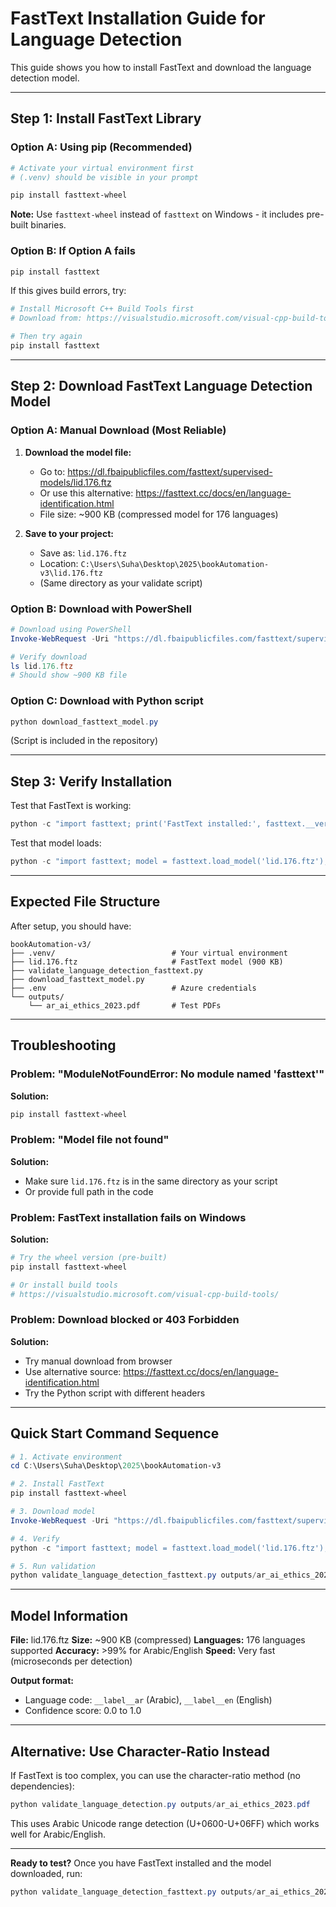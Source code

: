# FastText Installation Guide for Language Detection

This guide shows you how to install FastText and download the language detection model.

---

## Step 1: Install FastText Library

### Option A: Using pip (Recommended)

```powershell
# Activate your virtual environment first
# (.venv) should be visible in your prompt

pip install fasttext-wheel
```

**Note:** Use `fasttext-wheel` instead of `fasttext` on Windows - it includes pre-built binaries.

### Option B: If Option A fails

```powershell
pip install fasttext
```

If this gives build errors, try:
```powershell
# Install Microsoft C++ Build Tools first
# Download from: https://visualstudio.microsoft.com/visual-cpp-build-tools/

# Then try again
pip install fasttext
```

---

## Step 2: Download FastText Language Detection Model

### Option A: Manual Download (Most Reliable)

1. **Download the model file:**
   - Go to: https://dl.fbaipublicfiles.com/fasttext/supervised-models/lid.176.ftz
   - Or use this alternative: https://fasttext.cc/docs/en/language-identification.html
   - File size: ~900 KB (compressed model for 176 languages)

2. **Save to your project:**
   - Save as: `lid.176.ftz`
   - Location: `C:\Users\Suha\Desktop\2025\bookAutomation-v3\lid.176.ftz`
   - (Same directory as your validate script)

### Option B: Download with PowerShell

```powershell
# Download using PowerShell
Invoke-WebRequest -Uri "https://dl.fbaipublicfiles.com/fasttext/supervised-models/lid.176.ftz" -OutFile "lid.176.ftz"

# Verify download
ls lid.176.ftz
# Should show ~900 KB file
```

### Option C: Download with Python script

```powershell
python download_fasttext_model.py
```

(Script is included in the repository)

---

## Step 3: Verify Installation

Test that FastText is working:

```powershell
python -c "import fasttext; print('FastText installed:', fasttext.__version__)"
```

Test that model loads:

```powershell
python -c "import fasttext; model = fasttext.load_model('lid.176.ftz'); print('Model loaded successfully')"
```

---

## Expected File Structure

After setup, you should have:

```
bookAutomation-v3/
├── .venv/                          # Your virtual environment
├── lid.176.ftz                     # FastText model (900 KB)
├── validate_language_detection_fasttext.py
├── download_fasttext_model.py
├── .env                            # Azure credentials
└── outputs/
    └── ar_ai_ethics_2023.pdf       # Test PDFs
```

---

## Troubleshooting

### Problem: "ModuleNotFoundError: No module named 'fasttext'"

**Solution:**
```powershell
pip install fasttext-wheel
```

### Problem: "Model file not found"

**Solution:**
- Make sure `lid.176.ftz` is in the same directory as your script
- Or provide full path in the code

### Problem: FastText installation fails on Windows

**Solution:**
```powershell
# Try the wheel version (pre-built)
pip install fasttext-wheel

# Or install build tools
# https://visualstudio.microsoft.com/visual-cpp-build-tools/
```

### Problem: Download blocked or 403 Forbidden

**Solution:**
- Try manual download from browser
- Use alternative source: https://fasttext.cc/docs/en/language-identification.html
- Try the Python script with different headers

---

## Quick Start Command Sequence

```powershell
# 1. Activate environment
cd C:\Users\Suha\Desktop\2025\bookAutomation-v3

# 2. Install FastText
pip install fasttext-wheel

# 3. Download model
Invoke-WebRequest -Uri "https://dl.fbaipublicfiles.com/fasttext/supervised-models/lid.176.ftz" -OutFile "lid.176.ftz"

# 4. Verify
python -c "import fasttext; model = fasttext.load_model('lid.176.ftz'); print('Ready!')"

# 5. Run validation
python validate_language_detection_fasttext.py outputs/ar_ai_ethics_2023.pdf
```

---

## Model Information

**File:** lid.176.ftz
**Size:** ~900 KB (compressed)
**Languages:** 176 languages supported
**Accuracy:** >99% for Arabic/English
**Speed:** Very fast (microseconds per detection)

**Output format:**
- Language code: `__label__ar` (Arabic), `__label__en` (English)
- Confidence score: 0.0 to 1.0

---

## Alternative: Use Character-Ratio Instead

If FastText is too complex, you can use the character-ratio method (no dependencies):

```powershell
python validate_language_detection.py outputs/ar_ai_ethics_2023.pdf
```

This uses Arabic Unicode range detection (U+0600-U+06FF) which works well for Arabic/English.

---

**Ready to test?** Once you have FastText installed and the model downloaded, run:

```powershell
python validate_language_detection_fasttext.py outputs/ar_ai_ethics_2023.pdf
```
